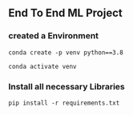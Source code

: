 ## End To End ML Project

### created a Environment
```
conda create -p venv python==3.8

conda activate venv
``` 
### Install all necessary Libraries
```
pip install -r requirements.txt
```